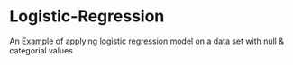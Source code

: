 # Logistic-Regression

An Example of applying logistic regression model on a data set with null & categorial values
